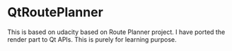 # QtRoutePlanner
This is based on udacity based on Route Planner project. I have ported the render part to Qt APIs. This is purely for learning purpose.
